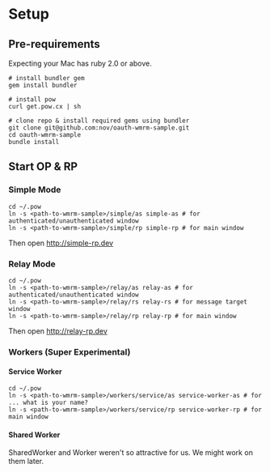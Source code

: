 # Setup

## Pre-requirements

Expecting your Mac has ruby 2.0 or above.

```
# install bundler gem
gem install bundler

# install pow
curl get.pow.cx | sh

# clone repo & install required gems using bundler
git clone git@github.com:nov/oauth-wmrm-sample.git
cd oauth-wmrm-sample
bundle install
```

## Start OP & RP

### Simple Mode

```
cd ~/.pow
ln -s <path-to-wmrm-sample>/simple/as simple-as # for authenticated/unauthenticated window
ln -s <path-to-wmrm-sample>/simple/rp simple-rp # for main window
```

Then open http://simple-rp.dev

### Relay Mode

```
cd ~/.pow
ln -s <path-to-wmrm-sample>/relay/as relay-as # for authenticated/unauthenticated window
ln -s <path-to-wmrm-sample>/relay/rs relay-rs # for message target window
ln -s <path-to-wmrm-sample>/relay/rp relay-rp # for main window
```

Then open http://relay-rp.dev

### Workers (Super Experimental)

#### Service Worker

```
cd ~/.pow
ln -s <path-to-wmrm-sample>/workers/service/as service-worker-as # for ... what is your name?
ln -s <path-to-wmrm-sample>/workers/service/rp service-worker-rp # for main window
```

#### Shared Worker

SharedWorker and Worker weren't so attractive for us. We might work on them later.